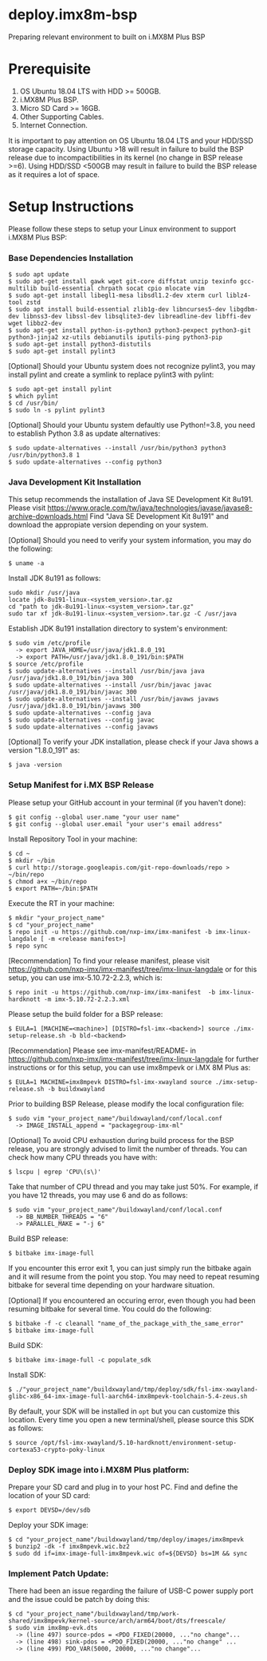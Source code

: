 # deploy.imx8m-bsp
Preparing relevant environment to built on i.MX8M Plus BSP

# Prerequisite
1. OS Ubuntu 18.04 LTS with HDD >= 500GB.
2. i.MX8M Plus BSP.
3. Micro SD Card >= 16GB.
4. Other Supporting Cables.
5. Internet Connection.

It is important to pay attention on OS Ubuntu 18.04 LTS and your HDD/SSD storage capacity.
Using Ubuntu >18 will result in failure to build the BSP release due to incompactibilities in its kernel (no change in BSP release >=6).
Using HDD/SSD <500GB may result in failure to build the BSP release as it requires a lot of space.

# Setup Instructions
Please follow these steps to setup your Linux environment to support i.MX8M Plus BSP:
### Base Dependencies Installation
```
$ sudo apt update
$ sudo apt-get install gawk wget git-core diffstat unzip texinfo gcc-multilib build-essential chrpath socat cpio mlocate vim
$ sudo apt-get install libegl1-mesa libsdl1.2-dev xterm curl liblz4-tool zstd
$ sudo apt install build-essential zlib1g-dev libncurses5-dev libgdbm-dev libnss3-dev libssl-dev libsqlite3-dev libreadline-dev libffi-dev wget libbz2-dev
$ sudo apt-get install python-is-python3 python3-pexpect python3-git python3-jinja2 xz-utils debianutils iputils-ping python3-pip
$ sudo apt-get install python3-distutils 
$ sudo apt-get install pylint3
```
[Optional] Should your Ubuntu system does not recognize pylint3, you may install pylint and create a symlink to replace pylint3 with pylint:
  ```
  $ sudo apt-get install pylint
  $ which pylint
  $ cd /usr/bin/
  $ sudo ln -s pylint pylint3
  ```
[Optional] Should your Ubuntu system defaultly use Python!=3.8, you need to establish Python 3.8 as update alternatives:
  ```
  $ sudo update-alternatives --install /usr/bin/python3 python3 /usr/bin/python3.8 1
  $ sudo update-alternatives --config python3
  ```
### Java Development Kit Installation
This setup recommends the installation of Java SE Development Kit 8u191.
Please visit https://www.oracle.com/tw/java/technologies/javase/javase8-archive-downloads.html
Find "Java SE Development Kit 8u191" and download the appropiate version depending on your system.

[Optional] Should you need to verify your system information, you may do the following:
  ```
  $ uname -a
  ```
Install JDK 8u191 as follows:
```
sudo mkdir /usr/java
locate jdk-8u191-linux-<system_version>.tar.gz
cd "path to jdk-8u191-linux-<system_version>.tar.gz"
sudo tar xf jdk-8u191-linux-<system_version>.tar.gz -C /usr/java
```
Establish JDK 8u191 installation directory to system's environment:
```
$ sudo vim /etc/profile
  -> export JAVA_HOME=/usr/java/jdk1.8.0_191
  -> export PATH=/usr/java/jdk1.8.0_191/bin:$PATH
$ source /etc/profile
$ sudo update-alternatives --install /usr/bin/java java /usr/java/jdk1.8.0_191/bin/java 300
$ sudo update-alternatives --install /usr/bin/javac javac /usr/java/jdk1.8.0_191/bin/javac 300
$ sudo update-alternatives --install /usr/bin/javaws javaws /usr/java/jdk1.8.0_191/bin/javaws 300
$ sudo update-alternatives --config java
$ sudo update-alternatives --config javac
$ sudo update-alternatives --config javaws
```
[Optional] To verify your JDK installation, please check if your Java shows a version "1.8.0_191" as:
  ```
  $ java -version
  ```
### Setup Manifest for i.MX BSP Release
Please setup your GitHub account in your terminal (if you haven't done):
```
$ git config --global user.name "your user name"
$ git config --global user.email "your user's email address"
```
Install Repository Tool in your machine:
```
$ cd ~
$ mkdir ~/bin
$ curl http://storage.googleapis.com/git-repo-downloads/repo > ~/bin/repo
$ chmod a+x ~/bin/repo
$ export PATH=~/bin:$PATH
```
Execute the RT in your machine:
```
$ mkdir "your_project_name"
$ cd "your_project_name"
$ repo init -u https://github.com/nxp-imx/imx-manifest -b imx-linux-langdale [ -m <release manifest>]
$ repo sync
```
[Recommendation] To find your release manifest, please visit https://github.com/nxp-imx/imx-manifest/tree/imx-linux-langdale or for this setup, you can use imx-5.10.72-2.2.3, which is:
  ```
  $ repo init -u https://github.com/nxp-imx/imx-manifest  -b imx-linux-hardknott -m imx-5.10.72-2.2.3.xml
  ```
Please setup the build folder for a BSP release:
```
$ EULA=1 [MACHINE=<machine>] [DISTRO=fsl-imx-<backend>] source ./imx-setup-release.sh -b bld-<backend>
```
[Recommendation] Please see imx-manifest/README-<demo> in https://github.com/nxp-imx/imx-manifest/tree/imx-linux-langdale for further instructions or for this setup, you can use imx8mpevk or i.MX 8M Plus as:
  ```
  $ EULA=1 MACHINE=imx8mpevk DISTRO=fsl-imx-xwayland source ./imx-setup-release.sh -b buildxwayland
  ```
Prior to building BSP Release, please modify the local configuration file:
```
$ sudo vim "your_project_name"/buildxwayland/conf/local.conf
  -> IMAGE_INSTALL_append = "packagegroup-imx-ml"
```
[Optional] To avoid CPU exhaustion during build process for the BSP release, you are strongly advised to limit the number of threads. You can check how many CPU threads you have with:
  ```
  $ lscpu | egrep 'CPU\(s\)'
  ```
  Take that number of CPU thread and you may take just 50%. For example, if you have 12 threads, you may use 6 and do as follows:
  ```
  $ sudo vim "your_project_name"/buildxwayland/conf/local.conf
    -> BB_NUMBER_THREADS = "6"
    -> PARALLEL_MAKE = "-j 6"
  ```
  
Build BSP release:
```
$ bitbake imx-image-full
```
If you encounter this error exit 1, you can just simply run the bitbake again and it will resume from the point you stop.
You may need to repeat resuming bitbake for several time depending on your hardware situation.

[Optional] If you encountered an occuring error, even though you had been resuming bitbake for several time.
You could do the following:
  ```
  $ bitbake -f -c cleanall "name_of_the_package_with_the_same_error"
  $ bitbake imx-image-full
  ```
  
Build SDK:
```
$ bitbake imx-image-full -c populate_sdk
```
Install SDK:
```
$ ./"your_project_name"/buildxwayland/tmp/deploy/sdk/fsl-imx-xwayland-glibc-x86_64-imx-image-full-aarch64-imx8mpevk-toolchain-5.4-zeus.sh
```
By default, your SDK will be installed in ```opt``` but you can customize this location.
Every time you open a new terminal/shell, please source this SDK as follows:
```
$ source /opt/fsl-imx-xwayland/5.10-hardknott/environment-setup-cortexa53-crypto-poky-linux
```
  
### Deploy SDK image into i.MX8M Plus platform:
Prepare your SD card and plug in to your host PC. Find and define the location of your SD card:
```
$ export DEVSD=/dev/sdb
```
Deploy your SDK image:
```
$ cd "your_project_name"/buildxwayland/tmp/deploy/images/imx8mpevk
$ bunzip2 -dk -f imx8mpevk.wic.bz2
$ sudo dd if=imx-image-full-imx8mpevk.wic of=${DEVSD} bs=1M && sync
```

### Implement Patch Update:
There had been an issue regarding the failure of USB-C power supply port and the issue could be patch by doing this:
```
$ cd "your_project_name"/buildxwayland/tmp/work-shared/imx8mpevk/kernel-source/arch/arm64/boot/dts/freescale/
$ sudo vim imx8mp-evk.dts
  -> (line 497) source-pdos = <PDO_FIXED(20000, ..."no change"...
  -> (line 498) sink-pdos = <PDO_FIXED(20000, ..."no change" ...
  -> (line 499) PDO_VAR(5000, 20000, ..."no change"...
```
